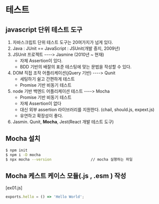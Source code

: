 # 테스트

## javascript 단위 테스트 도구

1. 자바스크립트 단위 테스트 도구는 20여가지가 넘게 있다. 
2. Java : JUnit == JavaScript : JSUnit(개발 중지, 2009년)
3. JSUnit 프로젝트 ----> Jasmine (2010년 ~ 현재)
    - 자체 Assertion이 있다.
    - BDD 기반의 배잘의 표준 테스팅에 맞는 문법을 작성할 수 있다.
4. DOM 직접 조작 어플리케이션(jQuery 기반) ----> Qunit
    - 세팅하기 쉴고 간편하게 테스트
    - Promise 기반 비동기 테스트
5. node 기반 백엔드 어플리케이션 테스트 ----> Mocha
    - Promise 기반 비동기 테스트
    - 자체 Assertion이 없다
    - 대신 외부 assertion  라이브러리를 지원한다. (chail, should.js, expext.js)
    - 유연하고 확장성이 좋다.
6. Jasmin. Qunit, **Mocha**, Jest(React 개발 테스트 도구)

## Mocha 설치
```bash
$ npm init
$ npm i -D mocha
$ npx mocha --version                  // mocha 실행하는 파일

```

## Mocha 케스트 케이스 모듈(.js , .esm ) 작성
[ex01.js]
```javascript
exports.hello = () => 'Hello World';
```